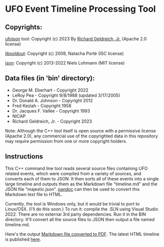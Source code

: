 # UFO Event Timeline Processing Tool

## Copyrights:
[ufojson](https://github.com/richgel999/ufo_data) tool: Copyright (c) 2023 By [Richard Geldreich, Jr.](https://medium.com/@richgel99) (Apache 2.0 license)

[libsoldout](https://github.com/faelys/libsoldout): Copyright (c) 2009, Natacha Porté (ISC license)

[json](https://github.com/nlohmann/json): Copyright (c) 2013-2022 Niels Lohmann (MIT license)

## Data files (in 'bin' directory): 
* George M. Eberhart - Copyright 2022
* LeRoy Pea - Copyright 9/8/1988 (updated 3/17/2005)
* Dr. Donald A. Johnson - Copyright 2012
* Fred Keziah - Copyright 1958
* Dr. Jacques F. Vallée - Copyright 1993
* NICAP
* Richard Geldreich, Jr. - Copyright 2023

Note: Although the C++ tool itself is open source with a permissive license (Apache 2.0), any commercial use of the copyrighted data in this repository may require permission from one or more copyright holders.

## Instructions

This C++ command line tool reads several source files containing UFO related events, which were compiled from a variety of sources, and converts each of them to JSON. It then sorts all of these events into a single large timeline and outputs them as the Markdown file "timeline.md" and the JSON file "majestic.json". [pandoc](https://pandoc.org/) can then be used to convert this Markdown text file to HTML.

Currently, the tool is Windows only, but it would be trivial to port to Linux/OSX. (I'll do this soon.) To run it: compile the .SLN using Visual Studio 2022. There are no external 3rd party dependencies. Run it in the BIN directory. It'll convert all the source files to JSON then output a file named timeline.md. 

Here's the output [Markdown file converted to PDF](ufo_timeline_v1_04.pdf). The latest HTML timeline is published [here](http://www.subquantumtech.com/timeline/timeline.html).

